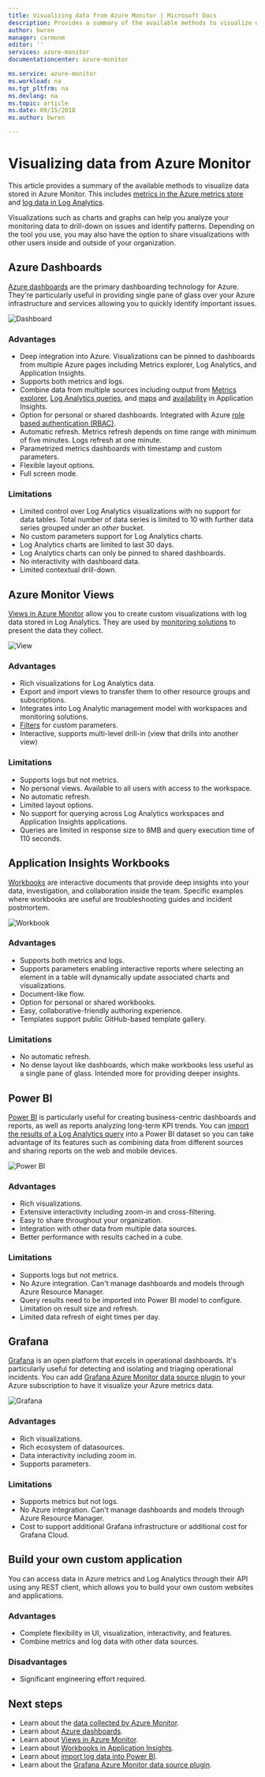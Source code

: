 ```yaml
---
title: Visualizing data from Azure Monitor | Microsoft Docs
description: Provides a summary of the available methods to visualize data stored in Azure Monitor including data from the metrics store and Log Analytics.
author: bwren
manager: carmonm
editor: ''
services: azure-monitor
documentationcenter: azure-monitor

ms.service: azure-monitor
ms.workload: na
ms.tgt_pltfrm: na
ms.devlang: na
ms.topic: article
ms.date: 09/15/2018
ms.author: bwren

---
```


# Visualizing data from Azure Monitor
This article provides a summary of the available methods to visualize data stored in Azure Monitor. This includes [metrics in the Azure metrics store](../azure-monitor/platform/data-collection.md#metrics) and [log data in Log Analytics](../azure-monitor/platform/data-collection.md#logs). 

Visualizations such as charts and graphs can help you analyze your monitoring data to drill-down on issues and identify patterns. Depending on the tool you use, you may also have the option to share visualizations with other users inside and outside of your organization.

## Azure Dashboards
[Azure dashboards](../azure-portal/azure-portal-dashboards.md) are the primary dashboarding technology for Azure. They're particularly useful in providing single pane of glass over your Azure infrastructure and services allowing you to quickly identify important issues.

![Dashboard](media/visualizations/dashboard.png)

### Advantages
- Deep integration into Azure. Visualizations can be pinned to dashboards from multiple Azure pages including Metrics explorer, Log Analytics, and Application Insights.
- Supports both metrics and logs.
- Combine data from multiple sources including output from [Metrics explorer](../monitoring-and-diagnostics/monitoring-metric-charts.md), [Log Analytics queries](../log-analytics/log-analytics-queries.md), and [maps](../application-insights/app-insights-app-map.md) and [availability]() in Application Insights.
- Option for personal or shared dashboards. Integrated with Azure [role based authentication (RBAC)](../role-based-access-control/overview.md).
- Automatic refresh. Metrics refresh depends on time range with minimum of five minutes. Logs refresh at one minute.
- Parametrized metrics dashboards with timestamp and custom parameters.
- Flexible layout options.
- Full screen mode.


### Limitations
- Limited control over Log Analytics visualizations with no support for data tables. Total number of data series is limited to 10 with further data series grouped under an _other_ bucket.
- No custom parameters support for Log Analytics charts.
- Log Analytics charts are limited to last 30 days.
- Log Analytics charts can only be pinned to shared dashboards.
- No interactivity with dashboard data.
- Limited contextual drill-down.

## Azure Monitor Views
[Views in Azure Monitor](../azure-monitor/platform/view-designer.md)  allow you to create custom visualizations with log data stored in Log Analytics. They are used by [monitoring solutions](../azure-monitor/insights/solutions.md) to present the data they collect.

![View](media/visualizations/view.png)

### Advantages
- Rich visualizations for Log Analytics data.
- Export and import views to transfer them to other resource groups and subscriptions.
- Integrates into Log Analytic management model with workspaces and monitoring solutions.
- [Filters](../azure-monitor/platform/view-designer-filters.md) for custom parameters.
- Interactive, supports multi-level drill-in (view that drills into another view)

### Limitations
- Supports logs but not metrics.
- No personal views. Available to all users with access to the workspace.
- No automatic refresh.
- Limited layout options.
- No support for querying across Log Analytics workspaces and Application Insights applications.
- Queries are limited in response size to 8MB and query execution time of 110 seconds.



## Application Insights Workbooks
[Workbooks](../application-insights/app-insights-usage-workbooks.md) are interactive documents that provide deep insights into your data, investigation, and collaboration inside the team. Specific examples where workbooks are useful are troubleshooting guides and incident postmortem.

![Workbook](media/visualizations/workbook.png)

### Advantages
- Supports both metrics and logs.
- Supports parameters  enabling interactive reports where selecting an element in a table will dynamically update associated charts and visualizations.
- Document-like flow.
- Option for personal or shared workbooks.
- Easy, collaborative-friendly authoring experience.
- Templates support public GitHub-based template gallery.

### Limitations
- No automatic refresh.
- No dense layout like dashboards, which make workbooks less useful as a single pane of glass. Intended more for providing deeper insights.


## Power BI
[Power BI](https://powerbi.microsoft.com/documentation/powerbi-service-get-started/) is particularly useful for creating business-centric dashboards and reports, as well as reports analyzing long-term KPI trends. You can [import the results of a Log Analytics query](../log-analytics/log-analytics-powerbi.md) into a Power BI dataset so you can take advantage of its features such as combining data from different sources and sharing reports on the web and mobile devices.

![Power BI](media/visualizations/power-bi.png)

### Advantages
- Rich visualizations.
- Extensive interactivity including zoom-in and cross-filtering.
- Easy to share throughout your organization.
- Integration with other data from multiple data sources.
- Better performance with results cached in a cube.


### Limitations
- Supports logs but not metrics.
- No Azure integration. Can't manage dashboards and models through Azure Resource Manager.
- Query results need to be imported into Power BI model to configure. Limitation on result size and refresh.
- Limited data refresh of eight times per day.


## Grafana
[Grafana](https://grafana.com/) is an open platform that excels in operational dashboards. It's particularly useful for detecting and isolating and triaging operational incidents. You can add [Grafana Azure Monitor data source plugin](../monitoring-and-diagnostics/monitor-send-to-grafana.md) to your Azure subscription to have it visualize your Azure metrics data.

![Grafana](media/visualizations/grafana.png)

### Advantages
- Rich visualizations.
- Rich ecosystem of datasources.
- Data interactivity including zoom in.
- Supports parameters.

### Limitations
- Supports metrics but not logs.
- No Azure integration. Can't manage dashboards and models through Azure Resource Manager.
- Cost to support additional Grafana infrastructure or additional cost for Grafana Cloud.


## Build your own custom application
You can access data in Azure metrics and Log Analytics through their API using any REST client, which allows you to build your own custom websites and applications.

### Advantages
- Complete flexibility in UI, visualization, interactivity, and features.
- Combine metrics and log data with other data sources.

### Disadvantages
- Significant engineering effort required.


## Next steps
- Learn about the [data collected by Azure Monitor](../azure-monitor/platform/data-collection.md).
- Learn about [Azure dashboards](../azure-portal/azure-portal-dashboards.md).
- Learn about [Views in Azure Monitor](../azure-monitor/platform/view-designer.md).
- Learn about [Workbooks in Application Insights](../application-insights/app-insights-usage-workbooks.md).
- Learn about [import log data into Power BI](../log-analytics/log-analytics-powerbi.md).
- Learn about the [Grafana Azure Monitor data source plugin](../monitoring-and-diagnostics/monitor-send-to-grafana.md).
